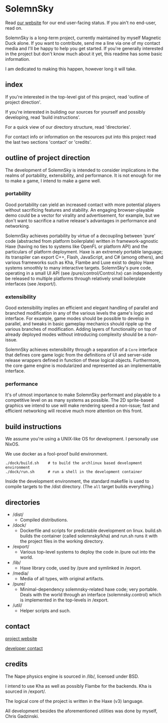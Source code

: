 # SolemnSky

Read [our website](http://solemnsky.com) for our end user-facing status. If you ain't no end-user, read on.

SolemnSky is a long-term project, currently maintained by myself Magnetic Duck alone. If you want to contribute, send me a line via one of my contact media and I'll be happy to help you get started. If you're generally interested in the project but don't know much about it yet, this readme has some basic information.

I am dedicated to making this happen, however long it will take.

## index 

If you're interested in the top-level gist of this project, read 'outline of project direction'.

If you're interested in building our sources for yourself and possibly developing, read 'build instructions'.

For a quick view of our directory structure, read 'directories'.

For contact info or information on the resources put into this project read the last two sections 'contact' or 'credits'.

## outline of project direction

The development of SolemnSky is intended to consider implications in the realms of portability, extensibility, and performance. It is not enough for me to make a game, I intend to make a game well.

### portability

Good portability can yield an increased contact with more potential players without sacrificing features and stability. An engaging browser-playable demo could be a vector for virality and advertisement, for example, but we don't want to sacrifice a native release's advantages in performance and networking.

SolemnSky achieves portability by virtue of a decoupling between 'pure' code (abstracted from platform boilerplate) written in framework-agnostic Haxe (having no ties to systems like OpenFL or platform API) and the particulars of platform deployment. Haxe is an extremely portable language; its transpiler can export C++, Flash, JavaScript, and C# (among others), and various frameworks such as Kha, Flambe and Luxe exist to deploy Haxe systems smoothly to many interactive targets. SolemnSky's pure code, operating in a small UI API (see /pure/control/Control.hx) can independently be released to multiple platforms through relatively small boilerplate interfaces (see /export/).

### extensibility

Good extensibility implies an efficient and elegant handling of parallel and branched modification in any of the various levels the game's logic and interface. For example, game modes should be possible to develop in parallel, and tweaks in basic gameplay mechanics should ripple up the various branches of modification. Adding layers of functionality on top of already deployed modes without introducing complexity should be a non-issue.

SolemnSky achieves extensibility through a separation of a ``Core`` interface that defines core game logic from the definitions of UI and server-side release wrappers defined in function of these logical objects. Furthermore, the core game engine is modularized and represented as an implementable interface.

### performance

It's of utmost importance to make SolemnSky performant and playable to a competitive level on as many systems as possible. The 2D sprite-based graphics we intend to use will make rendering speed a non-issue; fast and efficient networking will receive much more attention on this front.

## build instructions

We assume you're using a UNIX-like OS for development. I personally use NixOS.

We use docker as a fool-proof build environment.
    
    ./dock/build.sh    # to build the archlinux based development environment
    ./dock/run.sh      # run a shell in the development container

Inside the development environment, the standard makefile is used to compile targets to the /dist directory. (The ``all`` target builds everything.)

## directories

- /dist/
  - Compiled distributions.
- /dock/
  - Dockerfile and scripts for predictable development on linux. build.sh builds the container (called solemnsky/kha) and run.sh runs it with the project files in the working directory.
- /export/
  - Various top-level systems to deploy the code in /pure out into the world.
- /lib/
  - Haxe library code, used by /pure and symlinked in /export.
- /media/
  - Media of all types, with original artifacts.
- /pure/
  - Minimal-dependency solemnsky-related haxe code; very portable. Deals with the world through an interface (solemnsky.control) which is implemented in the top-levels in /export.
- /util/
  - Helper scripts and such.

## contact 

[project website](http://solemnsky.com)

[developer contact](http://magnetic.uk.to)

## credits

The Nape physics engine is sourced in /lib/, licensed under BSD.

I intend to use Kha as well as possibly Flambe for the backends. Kha is sourced in /export/.

The logical core of the project is written in the Haxe (v3) language.

All development besides the aforementioned utilities was done by myself, Chris Gadzinski. 
